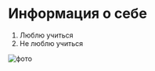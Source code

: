 # Информация о себе
1. Люблю учиться
2. Не люблю учиться

![фото](https://mobimg.b-cdn.net/v3/fetch/e0/e0cd780ea118ced6beda36e59d6471ea.jpeg)